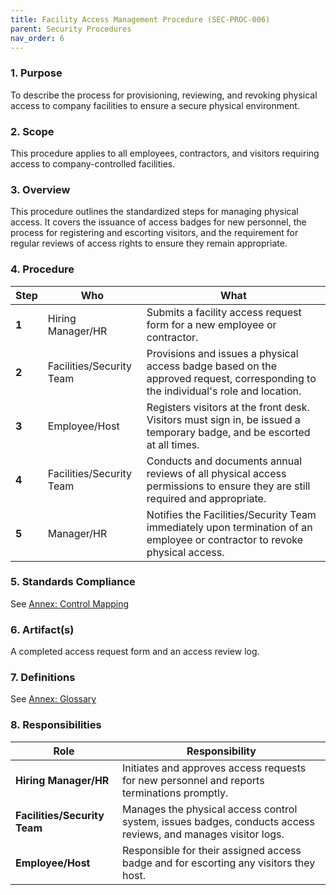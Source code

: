 ```yaml
---
title: Facility Access Management Procedure (SEC-PROC-006)
parent: Security Procedures
nav_order: 6
---
```

### 1. Purpose

To describe the process for provisioning, reviewing, and revoking physical access to company facilities to ensure a secure physical environment.

### 2. Scope

This procedure applies to all employees, contractors, and visitors requiring access to company-controlled facilities.

### 3. Overview

This procedure outlines the standardized steps for managing physical access. It covers the issuance of access badges for new personnel, the process for registering and escorting visitors, and the requirement for regular reviews of access rights to ensure they remain appropriate.

### 4. Procedure

| **Step** | **Who**                      | **What**                                                                                                                            |
| -------- | ---------------------------- | ----------------------------------------------------------------------------------------------------------------------------------- |
| **1**    | Hiring Manager/HR            | Submits a facility access request form for a new employee or contractor.                                                            |
| **2**    | Facilities/Security Team     | Provisions and issues a physical access badge based on the approved request, corresponding to the individual's role and location.    |
| **3**    | Employee/Host                | Registers visitors at the front desk. Visitors must sign in, be issued a temporary badge, and be escorted at all times.              |
| **4**    | Facilities/Security Team     | Conducts and documents annual reviews of all physical access permissions to ensure they are still required and appropriate.      |
| **5**    | Manager/HR                   | Notifies the Facilities/Security Team immediately upon termination of an employee or contractor to revoke physical access.           |

### 5. Standards Compliance

See [Annex: Control Mapping](../_annexes/control_mapping.md)

### 6. Artifact(s)

A completed access request form and an access review log.

### 7. Definitions

See [Annex: Glossary](../_annexes/glossary.md)

### 8. Responsibilities

| **Role**                   | **Responsibility**                                                                                             |
| -------------------------- | -------------------------------------------------------------------------------------------------------------- |
| **Hiring Manager/HR**      | Initiates and approves access requests for new personnel and reports terminations promptly.                    |
| **Facilities/Security Team** | Manages the physical access control system, issues badges, conducts access reviews, and manages visitor logs. |
| **Employee/Host**          | Responsible for their assigned access badge and for escorting any visitors they host.                          |
